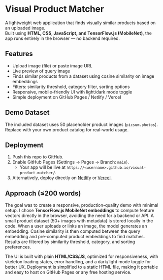 # Visual Product Matcher

A lightweight web application that finds visually similar products based on an uploaded image.  
Built using **HTML, CSS, JavaScript, and TensorFlow.js (MobileNet)**, the app runs entirely in the browser — no backend required.  

## Features
- Upload image (file) or paste image URL  
- Live preview of query image  
- Finds similar products from a dataset using cosine similarity on image embeddings  
- Filters: similarity threshold, category filter, sorting options  
- Responsive, mobile-friendly UI with light/dark mode toggle  
- Simple deployment on GitHub Pages / Netlify / Vercel  

## Demo Dataset
The included dataset uses 50 placeholder product images (`picsum.photos`). Replace with your own product catalog for real-world usage.

## Deployment
1. Push this repo to GitHub.  
2. Enable GitHub Pages (Settings → Pages → Branch: `main`).  
   - Your app will be live at `https://<username>.github.io/visual-product-matcher/`.  
3. Alternatively, deploy directly on [Netlify](https://www.netlify.com) or [Vercel](https://vercel.com).  

## Approach (≤200 words)
The goal was to create a responsive, production-quality demo with minimal setup. I chose **TensorFlow.js MobileNet embeddings** to compute feature vectors directly in the browser, avoiding the need for a backend or API. A small product dataset (50+ images with metadata) is stored locally in the code. When a user uploads or links an image, the model generates an embedding. Cosine similarity is then computed between the query embedding and pre-computed product embeddings to find matches. Results are filtered by similarity threshold, category, and sorting preferences.  

The UI is built with plain **HTML/CSS/JS**, optimized for responsiveness, with skeleton loading states, error handling, and a dark/light mode toggle for better UX. Deployment is simplified to a static HTML file, making it portable and easy to host on GitHub Pages or any free hosting service.  
